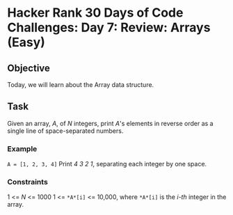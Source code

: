 # Hacker Rank 30 Days of Code Challenges: Day 7: Review: Arrays (Easy)

## Objective

Today, we will learn about the Array data structure.

## Task 

Given an array, *A*, of *N* integers, print *A*'s elements in reverse order as a single line of space-separated numbers.

### Example

`A = [1, 2, 3, 4]`
Print *4 3 2 1*, separating each integer by one space.

### Constraints

1 <= *N* <= 1000
1 <= `*A*[i]` <= 10,000, where `*A*[i]` is the *i-th* integer in the array.

